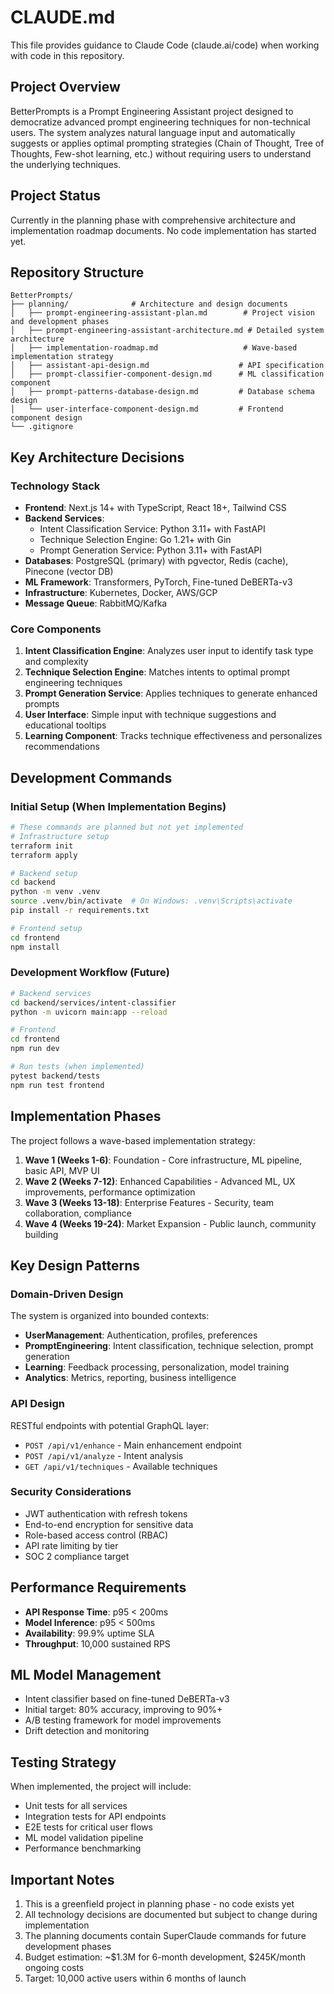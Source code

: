 # CLAUDE.md

This file provides guidance to Claude Code (claude.ai/code) when working with code in this repository.

## Project Overview

BetterPrompts is a Prompt Engineering Assistant project designed to democratize advanced prompt engineering techniques for non-technical users. The system analyzes natural language input and automatically suggests or applies optimal prompting strategies (Chain of Thought, Tree of Thoughts, Few-shot learning, etc.) without requiring users to understand the underlying techniques.

## Project Status

Currently in the planning phase with comprehensive architecture and implementation roadmap documents. No code implementation has started yet.

## Repository Structure

```
BetterPrompts/
├── planning/              # Architecture and design documents
│   ├── prompt-engineering-assistant-plan.md        # Project vision and development phases
│   ├── prompt-engineering-assistant-architecture.md # Detailed system architecture
│   ├── implementation-roadmap.md                   # Wave-based implementation strategy
│   ├── assistant-api-design.md                    # API specification
│   ├── prompt-classifier-component-design.md      # ML classification component
│   ├── prompt-patterns-database-design.md         # Database schema design
│   └── user-interface-component-design.md         # Frontend component design
└── .gitignore
```

## Key Architecture Decisions

### Technology Stack
- **Frontend**: Next.js 14+ with TypeScript, React 18+, Tailwind CSS
- **Backend Services**:
  - Intent Classification Service: Python 3.11+ with FastAPI
  - Technique Selection Engine: Go 1.21+ with Gin
  - Prompt Generation Service: Python 3.11+ with FastAPI
- **Databases**: PostgreSQL (primary) with pgvector, Redis (cache), Pinecone (vector DB)
- **ML Framework**: Transformers, PyTorch, Fine-tuned DeBERTa-v3
- **Infrastructure**: Kubernetes, Docker, AWS/GCP
- **Message Queue**: RabbitMQ/Kafka

### Core Components
1. **Intent Classification Engine**: Analyzes user input to identify task type and complexity
2. **Technique Selection Engine**: Matches intents to optimal prompt engineering techniques
3. **Prompt Generation Service**: Applies techniques to generate enhanced prompts
4. **User Interface**: Simple input with technique suggestions and educational tooltips
5. **Learning Component**: Tracks technique effectiveness and personalizes recommendations

## Development Commands

### Initial Setup (When Implementation Begins)
```bash
# These commands are planned but not yet implemented
# Infrastructure setup
terraform init
terraform apply

# Backend setup
cd backend
python -m venv .venv
source .venv/bin/activate  # On Windows: .venv\Scripts\activate
pip install -r requirements.txt

# Frontend setup
cd frontend
npm install
```

### Development Workflow (Future)
```bash
# Backend services
cd backend/services/intent-classifier
python -m uvicorn main:app --reload

# Frontend
cd frontend
npm run dev

# Run tests (when implemented)
pytest backend/tests
npm run test frontend
```

## Implementation Phases

The project follows a wave-based implementation strategy:

1. **Wave 1 (Weeks 1-6)**: Foundation - Core infrastructure, ML pipeline, basic API, MVP UI
2. **Wave 2 (Weeks 7-12)**: Enhanced Capabilities - Advanced ML, UX improvements, performance optimization
3. **Wave 3 (Weeks 13-18)**: Enterprise Features - Security, team collaboration, compliance
4. **Wave 4 (Weeks 19-24)**: Market Expansion - Public launch, community building

## Key Design Patterns

### Domain-Driven Design
The system is organized into bounded contexts:
- **UserManagement**: Authentication, profiles, preferences
- **PromptEngineering**: Intent classification, technique selection, prompt generation
- **Learning**: Feedback processing, personalization, model training
- **Analytics**: Metrics, reporting, business intelligence

### API Design
RESTful endpoints with potential GraphQL layer:
- `POST /api/v1/enhance` - Main enhancement endpoint
- `POST /api/v1/analyze` - Intent analysis
- `GET /api/v1/techniques` - Available techniques

### Security Considerations
- JWT authentication with refresh tokens
- End-to-end encryption for sensitive data
- Role-based access control (RBAC)
- API rate limiting by tier
- SOC 2 compliance target

## Performance Requirements

- **API Response Time**: p95 < 200ms
- **Model Inference**: p95 < 500ms
- **Availability**: 99.9% uptime SLA
- **Throughput**: 10,000 sustained RPS

## ML Model Management

- Intent classifier based on fine-tuned DeBERTa-v3
- Initial target: 80% accuracy, improving to 90%+ 
- A/B testing framework for model improvements
- Drift detection and monitoring

## Testing Strategy

When implemented, the project will include:
- Unit tests for all services
- Integration tests for API endpoints
- E2E tests for critical user flows
- ML model validation pipeline
- Performance benchmarking

## Important Notes

1. This is a greenfield project in planning phase - no code exists yet
2. All technology decisions are documented but subject to change during implementation
3. The planning documents contain SuperClaude commands for future development phases
4. Budget estimation: ~$1.3M for 6-month development, $245K/month ongoing costs
5. Target: 10,000 active users within 6 months of launch